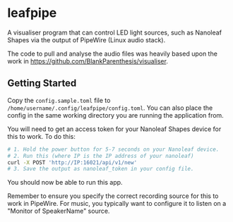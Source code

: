leafpipe
========

A visualiser program that can control LED light sources, such as Nanoleaf Shapes
via the output of PipeWire (Linux audio stack).

The code to pull and analyse the audio files was heavily based upon the work in
https://github.com/BlankParenthesis/visualiser.


## Getting Started

Copy the `config.sample.toml` file to `/home/username/.config/leafpipe/config.toml`.
You can also place the config in the same working directory you are running the application
from.

You will need to get an access token for your Nanoleaf Shapes device for
this to work. To do this:

```sh
# 1. Hold the power button for 5-7 seconds on your Nanoleaf device.
# 2. Run this (where IP is the IP address of your nanoleaf)
curl -X POST 'http://IP:16021/api/v1/new'
# 3. Save the output as nanoleaf_token in your config file.
```

You should now be able to run this app.

Remember to ensure you specify the correct recording source for this to work
in PipeWire. For music, you typically want to configure it to listen on a
"Monitor of SpeakerName" source.


